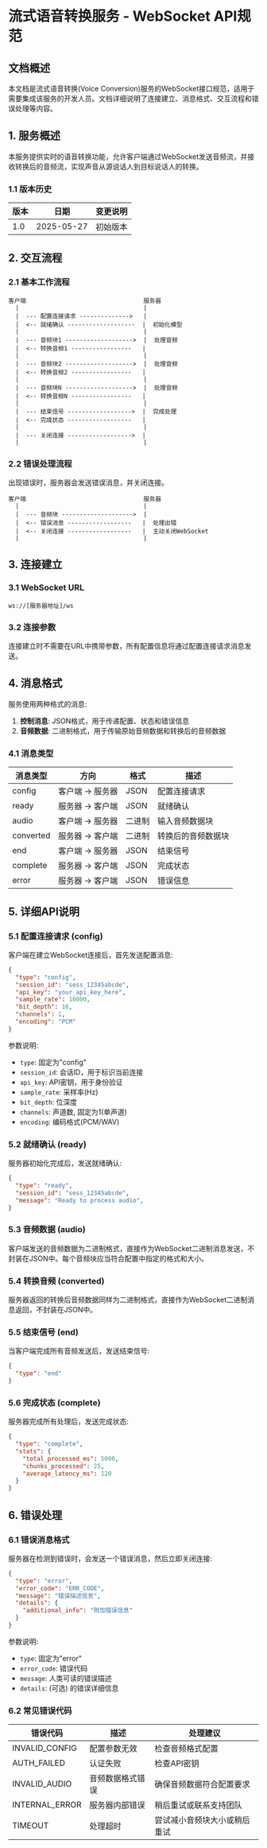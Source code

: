 # 流式语音转换服务 - WebSocket API规范

## 文档概述

本文档是流式语音转换(Voice Conversion)服务的WebSocket接口规范，适用于需要集成该服务的开发人员。文档详细说明了连接建立、消息格式、交互流程和错误处理等内容。

## 1. 服务概述

本服务提供实时的语音转换功能，允许客户端通过WebSocket发送音频流，并接收转换后的音频流，实现声音从源说话人到目标说话人的转换。

### 1.1 版本历史

| 版本 | 日期 | 变更说明 |
|-----|------|---------|
| 1.0 | 2025-05-27 | 初始版本 |

## 2. 交互流程

### 2.1 基本工作流程

```
客户端                                 服务器
  |                                   |
  |  --- 配置连接请求 -------------->   |
  |  <-- 就绪确认 -------------------  |  初始化模型
  |                                   |
  |  --- 音频块1 ------------------->  |  处理音频
  |  <-- 转换音频1 -----------------   |
  |                                   |
  |  --- 音频块2 ------------------->  |  处理音频
  |  <-- 转换音频2 -----------------   |
  |                                   |
  |  --- 音频块N ------------------->  |  处理音频
  |  <-- 转换音频N -----------------   |
  |                                   |
  |  --- 结束信号 ------------------>  |  完成处理
  |  <-- 完成状态 ------------------   |
  |                                   |
  |  --- 关闭连接 ------------------>  |
  |                                   |
```

### 2.2 错误处理流程

出现错误时，服务器会发送错误消息，并关闭连接。

```
客户端                                 服务器
  |                                   |
  |  --- 音频块 -------------------->  |
  |  <-- 错误消息 ------------------   |  处理出错
  |  <-- 关闭连接 ------------------   |  主动关闭WebSocket
  |                                   |  
```

## 3. 连接建立

### 3.1 WebSocket URL

```
ws://[服务器地址]/ws
```

### 3.2 连接参数

连接建立时不需要在URL中携带参数，所有配置信息将通过配置连接请求消息发送。

## 4. 消息格式

服务使用两种格式的消息:
1. **控制消息**: JSON格式，用于传递配置、状态和错误信息
2. **音频数据**: 二进制格式，用于传输原始音频数据和转换后的音频数据

### 4.1 消息类型

| 消息类型 | 方向 | 格式 | 描述 |
|---------|-----|------|-----|
| config | 客户端 -> 服务器 | JSON | 配置连接请求 |
| ready | 服务器 -> 客户端 | JSON | 就绪确认 |
| audio | 客户端 -> 服务器 | 二进制 | 输入音频数据块 |
| converted | 服务器 -> 客户端 | 二进制 | 转换后的音频数据块 |
| end | 客户端 -> 服务器 | JSON | 结束信号 |
| complete | 服务器 -> 客户端 | JSON | 完成状态 |
| error | 服务器 -> 客户端 | JSON | 错误信息 |

## 5. 详细API说明

### 5.1 配置连接请求 (config)

客户端在建立WebSocket连接后，首先发送配置消息:

```json
{
  "type": "config",
  "session_id": "sess_12345abcde",
  "api_key": "your_api_key_here",
  "sample_rate": 16000,
  "bit_depth": 16,
  "channels": 1,
  "encoding": "PCM"
}
```

参数说明:
- `type`: 固定为"config"
- `session_id`: 会话ID，用于标识当前连接
- `api_key`: API密钥，用于身份验证
- `sample_rate`: 采样率(Hz)
- `bit_depth`: 位深度
- `channels`: 声道数, 固定为1(单声道)
- `encoding`: 编码格式(PCM/WAV)


### 5.2 就绪确认 (ready)

服务器初始化完成后，发送就绪确认:

```json
{
  "type": "ready",
  "session_id": "sess_12345abcde",
  "message": "Ready to process audio",
}
```

### 5.3 音频数据 (audio)

客户端发送的音频数据为二进制格式，直接作为WebSocket二进制消息发送，不封装在JSON中。每个音频块应当符合配置中指定的格式和大小。

### 5.4 转换音频 (converted)

服务器返回的转换后音频数据同样为二进制格式，直接作为WebSocket二进制消息返回，不封装在JSON中。

### 5.5 结束信号 (end)

当客户端完成所有音频发送后，发送结束信号:

```json
{
  "type": "end"
}
```

### 5.6 完成状态 (complete)

服务器完成所有处理后，发送完成状态:

```json
{
  "type": "complete",
  "stats": {
    "total_processed_ms": 5000,
    "chunks_processed": 25,
    "average_latency_ms": 120
  }
}
```

## 6. 错误处理

### 6.1 错误消息格式

服务器在检测到错误时，会发送一个错误消息，然后立即关闭连接:

```json
{
  "type": "error",
  "error_code": "ERR_CODE",
  "message": "错误描述信息",
  "details": {
    "additional_info": "附加错误信息"
  }
}
```

参数说明:
- `type`: 固定为"error"
- `error_code`: 错误代码
- `message`: 人类可读的错误描述
- `details`: (可选) 的错误详细信息

### 6.2 常见错误代码

| 错误代码 | 描述 | 处理建议 |
|---------|-----|---------|
| INVALID_CONFIG | 配置参数无效 | 检查音频格式配置 |
| AUTH_FAILED | 认证失败 | 检查API密钥 |
| INVALID_AUDIO | 音频数据格式错误 | 确保音频数据符合配置要求 |
| INTERNAL_ERROR | 服务器内部错误 | 稍后重试或联系支持团队 |
| TIMEOUT | 处理超时 | 尝试减小音频块大小或稍后重试 |
